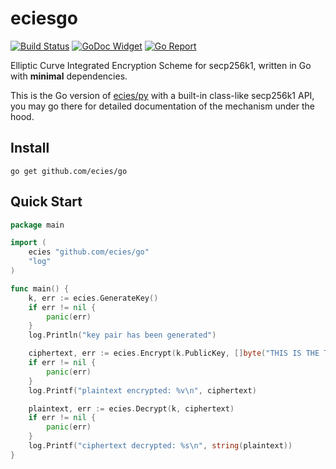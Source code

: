 # eciesgo

[![Build Status](https://travis-ci.com/ecies/go.svg)](https://travis-ci.com/ecies/go)
[![GoDoc Widget](https://godoc.org/github.com/ecies/go?status.svg)](https://godoc.org/ecies/go)
[![Go Report](https://goreportcard.com/badge/github.com/ecies/go)](https://goreportcard.com/report/github.com/ecies/go)

Elliptic Curve Integrated Encryption Scheme for secp256k1, written in Go with **minimal** dependencies.

This is the Go version of [ecies/py](https://github.com/ecies/py) with a built-in class-like secp256k1 API, you may go there for detailed documentation of the mechanism under the hood.

## Install
`go get github.com/ecies/go`

## Quick Start
```go
package main

import (
	ecies "github.com/ecies/go"
	"log"
)

func main() {
	k, err := ecies.GenerateKey()
	if err != nil {
		panic(err)
	}
	log.Println("key pair has been generated")

	ciphertext, err := ecies.Encrypt(k.PublicKey, []byte("THIS IS THE TEST"))
	if err != nil {
		panic(err)
	}
	log.Printf("plaintext encrypted: %v\n", ciphertext)

	plaintext, err := ecies.Decrypt(k, ciphertext)
	if err != nil {
		panic(err)
	}
	log.Printf("ciphertext decrypted: %s\n", string(plaintext))
}
```
